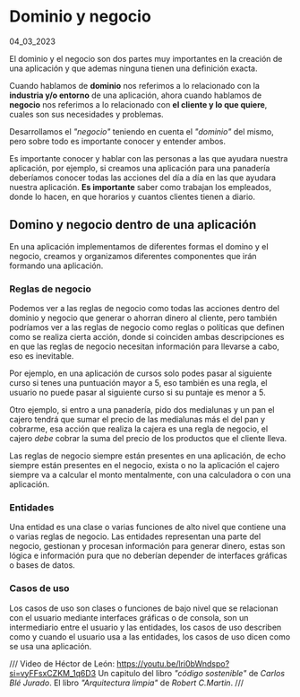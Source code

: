 # Dominio y negocio
04_03_2023

El dominio y el negocio son dos partes muy importantes en la creación de una aplicación y que ademas ninguna tienen una definición exacta. 

Cuando hablamos de **dominio** nos referimos a lo relacionado con la **industria y/o entorno** de una aplicación, ahora cuando hablamos de **negocio** nos referimos a lo relacionado con **el cliente y lo que quiere**, cuales son sus necesidades y problemas.

Desarrollamos el *"negocio"* teniendo en cuenta el *"dominio"* del mismo, pero sobre todo es importante conocer y entender ambos. 

Es importante conocer y hablar con las personas a las que ayudara nuestra aplicación, por ejemplo, si creamos una aplicación para una panadería deberíamos conocer todas las acciones del día a día en las que ayudara nuestra aplicación.  **Es importante** saber como trabajan los empleados, donde lo hacen, en que horarios y cuantos clientes tienen a diario. 

## Domino y negocio dentro de una aplicación

En una aplicación implementamos de diferentes formas el domino y el negocio, creamos y organizamos diferentes componentes que irán formando una aplicación.

### Reglas de negocio

Podemos ver a las reglas de negocio como todas las acciones dentro del dominio y negocio que generar o ahorran dinero al cliente, pero también podríamos ver a las reglas de negocio como reglas o políticas que definen como se realiza cierta acción, donde si coinciden ambas descripciones es en que las reglas de negocio necesitan información para llevarse a cabo, eso es inevitable.

Por ejemplo, en una aplicación de cursos solo podes pasar al siguiente curso si tenes una puntuación mayor a 5, eso también es una regla, el usuario no puede pasar al siguiente curso si su puntaje es menor a 5.

Otro ejemplo, si entro a una panadería, pido dos medialunas y un pan el cajero tendrá que sumar el precio de las medialunas más el del pan y cobrarme, esa acción que realiza la cajera es una regla de negocio, el cajero *debe* cobrar la suma del precio de los productos que el cliente lleva. 

Las reglas de negocio siempre están presentes en una aplicación, de echo siempre están presentes en el negocio, exista o no la aplicación el cajero siempre va a calcular el monto mentalmente, con una calculadora o con una aplicación.

### Entidades

Una entidad es una clase o varias funciones de alto nivel que contiene una o varias reglas de negocio. Las entidades representan una parte del negocio, gestionan y procesan información para generar dinero, estas son lógica e información pura que no deberían depender de interfaces gráficas o bases de datos.

### Casos de uso

Los casos de uso son clases o funciones de bajo nivel que se relacionan con el usuario mediante interfaces gráficas o de consola, son un intermediario entre el usuario y las entidades, los casos de uso describen como y cuando el usuario usa a las entidades, los casos de uso dicen como se usa una aplicación.

///
Video de Héctor de León: https://youtu.be/lri0bWndspo?si=vyFFsxCZKM_1q6D3
Un capitulo del libro *"código sostenible"* de *Carlos Blé Jurado*.
El libro *"Arquitectura limpia"* de *Robert C.Martin*.
///